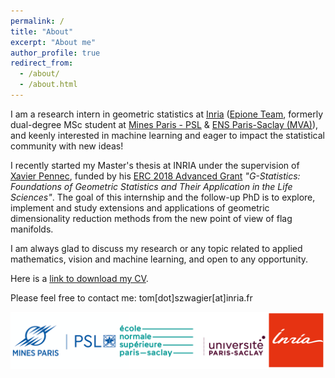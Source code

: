 ```yaml
---
permalink: /
title: "About"
excerpt: "About me"
author_profile: true
redirect_from: 
  - /about/
  - /about.html
---
```


I am a research intern in geometric statistics at [Inria](https://www.inria.fr/en) 
([Epione Team](https://team.inria.fr/epione/en/), formerly dual-degree MSc student at
[Mines Paris - PSL](https://www.minesparis.psl.eu/) & [ENS Paris-Saclay (MVA)](https://www.master-mva.com/)), and
keenly interested in machine learning and eager to impact the statistical community with new ideas!

I recently started my Master's thesis at INRIA under the supervision of 
[Xavier Pennec](http://www-sop.inria.fr/members/Xavier.Pennec/ "Xavier Pennec Home Page"), funded by his 
[ERC 2018 Advanced Grant](https://gstats.inria.fr/) *"G-Statistics: Foundations of Geometric Statistics and Their 
Application in the Life Sciences"*.
The goal of this internship and the follow-up PhD is to explore, implement and study extensions and applications of
geometric dimensionality reduction methods from the new point of view of flag manifolds.

I am always glad to discuss my research or any topic related to applied mathematics, vision and machine learning, 
and open to any opportunity.

Here is a [link to download my CV](/CV_Tom_Szwagier.pdf).

Please feel free to contact me: tom[dot]szwagier[at]inria.fr

![Education](/images/all-my-schools.png)